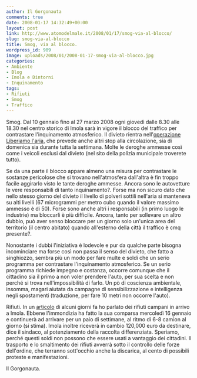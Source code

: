 ```yaml
---
author: Il Gorgonauta
comments: true
date: 2008-01-17 14:32:49+00:00
layout: post
link: http://www.atomodelmale.it/2008/01/17/smog-via-al-blocco/
slug: smog-via-al-blocco
title: Smog, via al blocco.
wordpress_id: 909
image: uploads/2008/01/2008-01-17-smog-via-al-blocco.jpg
categories:
- Ambiente
- Blog
- Imola e Dintorni
- Inquinamento
tags:
- Rifiuti
- Smog
- Traffico
---
```


Smog. Dal 10 gennaio fino al 27 marzo 2008 ogni giovedì dalle 8.30 alle 18.30 nel centro storico di Imola sarà in vigore il blocco del traffico per contrastare l'inquinamento atmosferico. Il divieto rientra nell'[operazione Liberiamo l'aria,](http://pm.comune.imola.bo.it/VorreiSapere/Parliamo/liberaria/home.htm) che prevede anche altri stop alla circolazione, sia di domenica sia durante tutta la settimana. Molte le deroghe ammesse così come i veicoli esclusi dal divieto (nel sito della polizia municipale troverete tutto).

Se da una parte il blocco appare almeno una misura per contrastare le sostanze pericolose che si trovano nell'atmosfera dall'altra è fin troppo facile aggirarlo visto le tante deroghe ammesse. Ancora sono le autovetture le vere responsabili di tanto inquinamento?. Forse ma non sicuro dato che nello stesso giorno del divieto il livello di polveri sottili nell'aria si manteneva su alti livelli (67 microgrammi per metro cubo quando il valore massimo ammesso è di 50). Forse sono anche altri i responsabili (in primo luogo le industrie) ma bloccarli è più difficile. Ancora, tanto per sollevare un altro dubbio, può aver senso bloccare per un giorno solo un'unica area del territorio (il centro abitato) quando all'esterno della città il traffico è cmq presente?.

Nonostante i dubbi l'iniziativa è lodevole e pur da qualche parte bisogna incominciare ma forse così non passa il senso del divieto, che fatto a singhiozzo, sembra più un modo per fare multe e soldi che un  serio programma per contrastare l'inquinamento atmosferico. Se un serio programma richiede impegno e costanza, occorre comunque che il cittadino sia il primo a non voler prendere l'auto, per sua scelta e non perché si trova nell'impossibilità di farlo. Un pò di coscienza ambientale, insomma, magari aiutata da campagne di sensibilizzazione e intelligenza negli spostamenti (traduzione, per fare 10 metri non occorre l'auto).

Rifiuti. In un [articolo](/2008/01/13/i-rifiuti-campani-arrivamo-a-imola.html) di alcuni giorni fa ho parlato dei rifiuti campani in arrivo a Imola. Ebbene l'immondizia ha fatto la sua comparsa mercoledì 16 gennaio e continuerà ad arrivare per un paio di settimane, al ritmo di 6-8 camion al giorno (si stima). Imola inoltre riceverà in cambio 120,000 euro da destinare, dice il sindaco, al potenziamento della raccolta differenziata. Speriamo, perché questi soldi non possono che essere usati a vantaggio dei cittadini. Il trasporto e lo smaltimento dei rifiuti avverrà sotto il controllo delle forze dell'ordine, che terranno sott'occhio anche la discarica, al cento di possibili proteste e manifestazioni.

Il Gorgonauta.
